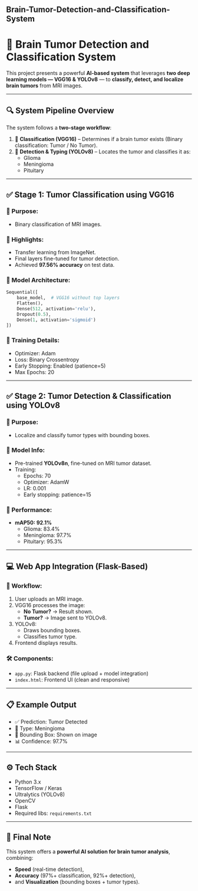 ## Brain-Tumor-Detection-and-Classification-System

# 🧠 Brain Tumor Detection and Classification System

This project presents a powerful **AI-based system** that leverages **two deep learning models — VGG16 & YOLOv8** — to **classify, detect, and localize brain tumors** from MRI images.

---

## 🔍 System Pipeline Overview

The system follows a **two-stage workflow**:

1. 🎯 **Classification (VGG16)** – Determines if a brain tumor exists (Binary classification: Tumor / No Tumor).
2. 🎯 **Detection & Typing (YOLOv8)** – Locates the tumor and classifies it as:
   - Glioma
   - Meningioma
   - Pituitary

---

## ✅ Stage 1: Tumor Classification using VGG16

### 🔸 Purpose:
- Binary classification of MRI images.

### 🔸 Highlights:
- Transfer learning from ImageNet.
- Final layers fine-tuned for tumor detection.
- Achieved **97.56% accuracy** on test data.

### 🔸 Model Architecture:
```python
Sequential([
    base_model,  # VGG16 without top layers
    Flatten(),
    Dense(512, activation='relu'),
    Dropout(0.5),
    Dense(1, activation='sigmoid')
])
```

### 🔸 Training Details:
- Optimizer: Adam  
- Loss: Binary Crossentropy  
- Early Stopping: Enabled (patience=5)  
- Max Epochs: 20

---

## ✅ Stage 2: Tumor Detection & Classification using YOLOv8

### 🔸 Purpose:
- Localize and classify tumor types with bounding boxes.

### 🔸 Model Info:
- Pre-trained **YOLOv8n**, fine-tuned on MRI tumor dataset.
- Training:
  - Epochs: 70
  - Optimizer: AdamW
  - LR: 0.001
  - Early stopping: patience=15

### 🔸 Performance:
- **mAP50: 92.1%**
  - Glioma: 83.4%
  - Meningioma: 97.7%
  - Pituitary: 95.3%

---

## 💻 Web App Integration (Flask-Based)

### 🧭 Workflow:
1. User uploads an MRI image.
2. VGG16 processes the image:
   - **No Tumor?** → Result shown.
   - **Tumor?** → Image sent to YOLOv8.
3. YOLOv8:
   - Draws bounding boxes.
   - Classifies tumor type.
4. Frontend displays results.

### 🛠️ Components:
- `app.py`: Flask backend (file upload + model integration)
- `index.html`: Frontend UI (clean and responsive)

---

## 📋 Example Output

- ✅ Prediction: Tumor Detected  
- 🧠 Type: Meningioma  
- 📍 Bounding Box: Shown on image  
- 📊 Confidence: 97.7%

---

## ⚙️ Tech Stack

- Python 3.x  
- TensorFlow / Keras  
- Ultralytics (YOLOv8)  
- OpenCV  
- Flask  
- Required libs: `requirements.txt`

---

## 🎯 Final Note

This system offers a **powerful AI solution for brain tumor analysis**, combining:
- **Speed** (real-time detection),
- **Accuracy** (97%+ classification, 92%+ detection),
- and **Visualization** (bounding boxes + tumor types).
